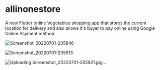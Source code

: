 # allinonestore

A new Flutter online Vegetables shopping app that stores the current location for delivery and also allows it's buyer to pay online using Google Online Payment method.

![Screenshot_20220701-205846](https://user-images.githubusercontent.com/80768545/176932950-ad72f9e0-4943-4d73-b8a1-9aa79f057951.jpg)

![Screenshot_20220701-205913](https://user-images.githubusercontent.com/80768545/176933435-78ba2d2b-ab78-4f6b-a270-3a97d1db2dc2.jpg)

![Uploading Screenshot_20220701-205921.jpg…]()
